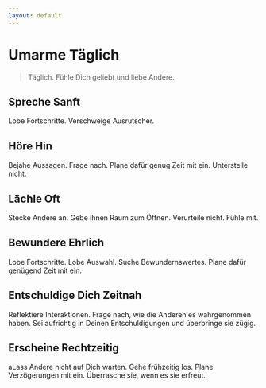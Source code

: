 ```yaml
---
layout: default
---
```


# Umarme Täglich
> Täglich. Fühle Dich geliebt und liebe Andere.

## Spreche Sanft
Lobe Fortschritte. Verschweige Ausrutscher.

## Höre Hin
Bejahe Aussagen. Frage nach. Plane dafür genug Zeit mit ein. Unterstelle nicht.

## Lächle Oft
Stecke Andere an. Gebe ihnen Raum zum Öffnen. Verurteile nicht. Fühle mit.

## Bewundere Ehrlich
Lobe Fortschritte. Lobe Auswahl. Suche Bewundernswertes. Plane dafür genügend Zeit mit ein.

## Entschuldige Dich Zeitnah
Reflektiere Interaktionen. Frage nach, wie die Anderen es wahrgenommen haben. Sei aufrichtig in Deinen Entschuldigungen und überbringe sie zügig.

## Erscheine Rechtzeitig
aLass Andere nicht auf Dich warten. Gehe frühzeitig los. Plane Verzögerungen mit ein. Überrasche sie, wenn es sie erfreut. 
